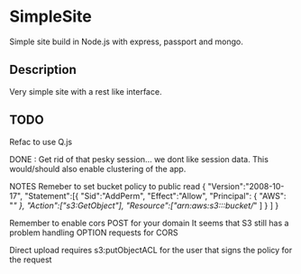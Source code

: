 SimpleSite
============

Simple site build in Node.js with express, passport and mongo.

Description
-------------
Very simple site with a rest like interface. 


TODO
------
Refac to use Q.js

DONE : Get rid of that pesky session... we dont like session data. 
    This would/should also enable clustering of the app.
    


NOTES
Remeber to set bucket policy to public read 
{
  "Version":"2008-10-17",
  "Statement":[{
    "Sid":"AddPerm",
        "Effect":"Allow",
      "Principal": {
            "AWS": "*"
         },
      "Action":["s3:GetObject"],
      "Resource":["arn:aws:s3:::bucket/*"
      ]
    }
  ]
}

Remember to enable cors <AllowedMethod>POST</AllowedMethod> for your domain
    It seems that S3 still has a problem handling OPTION requests for CORS

Direct upload requires s3:putObjectACL for the user that signs the policy for the request   